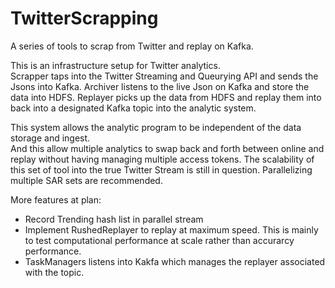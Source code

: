 # TwitterScrapping
A series of tools to scrap from Twitter and replay on Kafka.

This is an infrastructure setup for Twitter analytics.  
Scrapper taps into the Twitter Streaming and Queurying API and sends the Jsons into Kafka.
Archiver listens to the live Json on Kafka and store the data into HDFS.
Replayer picks up the data from HDFS and replay them into back into a designated Kafka topic into the analytic system.

This system allows the analytic program to be independent of the data storage and ingest.  
And this allow multiple analytics to swap back and forth between online and replay without having managing multiple access tokens.
The scalability of this set of tool into the true Twitter Stream is still in question.  Parallelizing multiple SAR sets are recommended.

More features at plan:
 * Record Trending hash list in parallel stream
 * Implement RushedReplayer to replay at maximum speed.  This is mainly to test computational performance at scale rather than accurarcy performance.
 * TaskManagers listens into Kakfa which manages the replayer associated with the topic.
